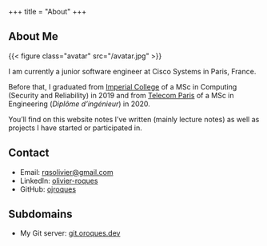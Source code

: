 +++
title = "About"
+++

## About Me

{{< figure class="avatar" src="/avatar.jpg" >}}

I am currently a junior software engineer at Cisco Systems in Paris, France.

Before that, I graduated from
[Imperial College](https://www.imperial.ac.uk/study/pg/computing/secure-software-systems/)
of a MSc in Computing (Security and Reliability) in 2019 and from
[Telecom Paris](https://www.telecom-paris.fr/en/home) of a MSc in Engineering
(*Diplôme d’ingénieur*) in 2020.

You’ll find on this website notes I’ve written (mainly lecture notes) as well
as projects I have started or participated in.

## Contact

* Email: [rqsolivier@gmail.com](mailto:rqsolivier@gmail.com)
* LinkedIn: [olivier-roques](https://www.linkedin.com/in/olivier-roques/)
* GitHub: [ojroques](https://github.com/ojroques)

## Subdomains

* My Git server: [git.oroques.dev](https://git.oroques.dev/olivier)
